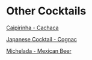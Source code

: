 # Other Cocktails

[Caipirinha - Cachaca](./Caipirinha.md)

[Japanese Cocktail - Cognac](./JapaneseCocktail.md)

[Michelada - Mexican Beer](./Michelada.md)